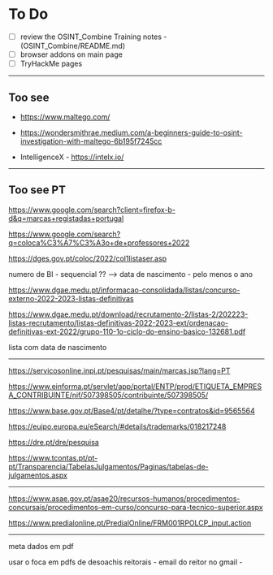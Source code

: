 # To Do

- [ ] review the OSINT_Combine Training notes - (OSINT_Combine/README.md)
- [ ] browser addons on main page
- [ ] TryHackMe pages

---

## Too see

- <https://www.maltego.com/>

- <https://wondersmithrae.medium.com/a-beginners-guide-to-osint-investigation-with-maltego-6b195f7245cc>

- IntelligenceX - <https://intelx.io/>

---

## Too see PT

https://www.google.com/search?client=firefox-b-d&q=marcas+registadas+portugal

https://www.google.com/search?q=coloca%C3%A7%C3%A3o+de+professores+2022

https://dges.gov.pt/coloc/2022/col1listaser.asp

numero de BI - sequencial ?? --> data de nascimento - pelo menos o ano

https://www.dgae.medu.pt/informacao-consolidada/listas/concurso-externo-2022-2023-listas-definitivas


https://www.dgae.medu.pt/download/recrutamento-2/listas-2/202223-listas-recrutamento/listas-definitivas-2022-2023-ext/ordenacao-definitivas-ext-2022/grupo-110-1o-ciclo-do-ensino-basico-132681.pdf

lista com data de nascimento

---

https://servicosonline.inpi.pt/pesquisas/main/marcas.jsp?lang=PT

https://www.einforma.pt/servlet/app/portal/ENTP/prod/ETIQUETA_EMPRESA_CONTRIBUINTE/nif/507398505/contribuinte/507398505/

https://www.base.gov.pt/Base4/pt/detalhe/?type=contratos&id=9565564

https://euipo.europa.eu/eSearch/#details/trademarks/018217248

https://dre.pt/dre/pesquisa

https://www.tcontas.pt/pt-pt/Transparencia/TabelasJulgamentos/Paginas/tabelas-de-julgamentos.aspx




---

https://www.asae.gov.pt/asae20/recursos-humanos/procedimentos-concursais/procedimentos-em-curso/concurso-para-tecnico-superior.aspx

https://www.predialonline.pt/PredialOnline/FRM001RPOLCP_input.action


---

meta dados em pdf

usar o foca em pdfs de desoachis reitorais - email do reitor no gmail - 



